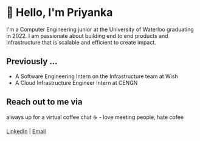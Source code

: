 # 👋 Hello, I'm Priyanka 

I'm a Computer Engineering junior at the University of Waterloo graduating in 2022. I am passionate about building end to end products and infrastructure that is scalable and efficient to create impact. 

## Previously ...
- A Software Engineering Intern on the Infrastructure team at Wish
- A Cloud Infrastructure Engineer Intern at CENGN

## Reach out to me via
always up for a virtual coffee chat ☕️ - love meeting people, hate cofee 

[LinkedIn](https://www.linkedin.com/in/priyanka-h/) | [Email](priyankahariharan421@gmail.com)

<!--
**PriyankaH21/PriyankaH21** is a ✨ _special_ ✨ repository because its `README.md` (this file) appears on your GitHub profile.

Here are some ideas to get you started:

- 🔭 I’m currently working on ...
- 🌱 I’m currently learning ...
- 👯 I’m looking to collaborate on ...
- 🤔 I’m looking for help with ...
- 💬 Ask me about ...
- 📫 How to reach me: ...
- 😄 Pronouns: ...
- ⚡ Fun fact: ...
-->
